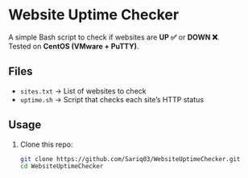 # Website Uptime Checker

A simple Bash script to check if websites are **UP ✅** or **DOWN ❌**.  
Tested on **CentOS (VMware + PuTTY)**.

## Files
- `sites.txt` → List of websites to check
- `uptime.sh` → Script that checks each site’s HTTP status

## Usage
1. Clone this repo:
   ```bash
   git clone https://github.com/Sariq03/WebsiteUptimeChecker.git
   cd WebsiteUptimeChecker

